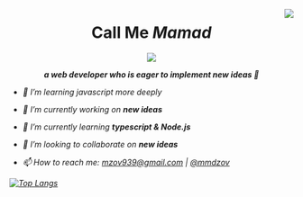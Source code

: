 <a href="https://github.com/mmdzov?tab=repositories"><img align="right" src="https://enaq423aeserwm8.m.pipedream.net"></a>
<h1 align="center">Call Me <b><i>Mamad<i/></b></h1>

<p align="center"><img src="https://imgur.com/RSZQUCL.gif"></p>
  
**<p align="center">a web developer who is eager to implement new ideas 🧐</p>**

+ 🐥 I’m learning javascript more deeply

+ 🔭 I’m currently working on **new ideas**

+ 🌱 I’m currently learning **typescript & Node.js**

+ 👯 I’m looking to collaborate on **new ideas**

+ 📫 How to reach me: mzov939@gmail.com | [@mmdzov](https://t.me/mmdzov)

[![Top Langs](https://github-readme-stats.vercel.app/api/top-langs/?username=mmdzov&theme=github_dark&hide_border=true&border_radius=25)](https://github.com/anuraghazra/github-readme-stats)

<!--   
**<h2>Achivements</h2>**
<a href="https://github.com/mmdzov?tab=repositories"><img src="https://github-profile-trophy.vercel.app/?username=mmdzov&column=8&margin-w=15&margin-h=15"></a>
   --> 
<!-- ![Anurag's GitHub stats](https://github-readme-stats.vercel.app/api?username=mmdzov&show_icons=true&theme=material-palenight) -->
<!-- [![mmdzov wakatime](https://github-readme-stats.vercel.app/api/wakatime?username=mmdzov)](https://github.com/anuraghazra/github-readme-stats) -->
  
